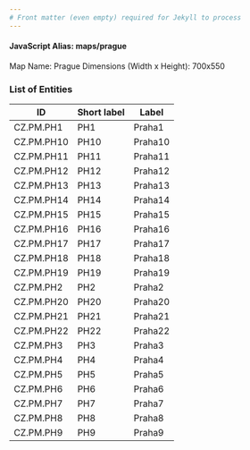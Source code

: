 ```yaml
---
# Front matter (even empty) required for Jekyll to process
---
```


#### JavaScript Alias: maps/prague

Map Name: Prague
Dimensions (Width x Height): 700x550





### List of Entities

ID | Short label | Label
---|---|---|
CZ.PM.PH1|PH1|Praha1
CZ.PM.PH10|PH10|Praha10
CZ.PM.PH11|PH11|Praha11
CZ.PM.PH12|PH12|Praha12
CZ.PM.PH13|PH13|Praha13
CZ.PM.PH14|PH14|Praha14
CZ.PM.PH15|PH15|Praha15
CZ.PM.PH16|PH16|Praha16
CZ.PM.PH17|PH17|Praha17
CZ.PM.PH18|PH18|Praha18
CZ.PM.PH19|PH19|Praha19
CZ.PM.PH2|PH2|Praha2
CZ.PM.PH20|PH20|Praha20
CZ.PM.PH21|PH21|Praha21
CZ.PM.PH22|PH22|Praha22
CZ.PM.PH3|PH3|Praha3
CZ.PM.PH4|PH4|Praha4
CZ.PM.PH5|PH5|Praha5
CZ.PM.PH6|PH6|Praha6
CZ.PM.PH7|PH7|Praha7
CZ.PM.PH8|PH8|Praha8
CZ.PM.PH9|PH9|Praha9


